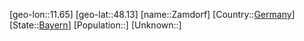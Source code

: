 ﻿---
location: [48.13,11.65]
type: City
tags:
- geo/City


SpocWebEntityId: 35777
isDeleted: false
confidential: public

---
[geo-lon::11.65]
[geo-lat::48.13]
[name::Zamdorf]
[Country::[Germany](geo/Continent/Europe/Germany.md)]
[State::[Bayern](geo/Continent/Europe/Germany/Bayern.md)]
[Population::]
[Unknown::]

